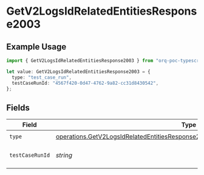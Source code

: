 # GetV2LogsIdRelatedEntitiesResponse2003

## Example Usage

```typescript
import { GetV2LogsIdRelatedEntitiesResponse2003 } from "orq-poc-typescript-multi-env-version/models/operations";

let value: GetV2LogsIdRelatedEntitiesResponse2003 = {
  type: "test_case_run",
  testCaseRunId: "4567f420-0d47-4762-9a82-cc31d8430542",
};
```

## Fields

| Field                                                                                                                                                                                  | Type                                                                                                                                                                                   | Required                                                                                                                                                                               | Description                                                                                                                                                                            |
| -------------------------------------------------------------------------------------------------------------------------------------------------------------------------------------- | -------------------------------------------------------------------------------------------------------------------------------------------------------------------------------------- | -------------------------------------------------------------------------------------------------------------------------------------------------------------------------------------- | -------------------------------------------------------------------------------------------------------------------------------------------------------------------------------------- |
| `type`                                                                                                                                                                                 | [operations.GetV2LogsIdRelatedEntitiesResponse200ApplicationJSONResponseBody43Type](../../models/operations/getv2logsidrelatedentitiesresponse200applicationjsonresponsebody43type.md) | :heavy_check_mark:                                                                                                                                                                     | N/A                                                                                                                                                                                    |
| `testCaseRunId`                                                                                                                                                                        | *string*                                                                                                                                                                               | :heavy_check_mark:                                                                                                                                                                     | The id of the resource                                                                                                                                                                 |